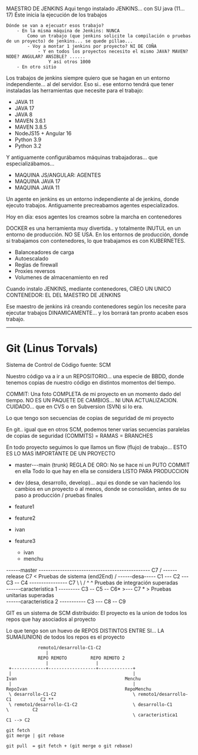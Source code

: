 MAESTRO DE JENKINS
    Aqui tengo instalado JENKINS... con SU java (11... 17)
    Éste inicia la ejecución de los trabajos
    
    Dónde se van a ejecuatr esos trabajo?
        - En la misma máquina de Jenkins: NUNCA
            Como un trabajo (que jenkins solicite la compilación o pruebas de un proyecto) de jenkins... se quede pillao...
            - Voy a montar 1 jenkins por proyecto? NI DE COÑA
                - Y en todos los proyectos necesito el mismo JAVA? MAVEN? NODE? ANGULAR? ANSIBLE? ......
                    Y así otros 1000
        - En otro sitio
Los trabajos de jenkins siempre quiero que se hagan en un entorno independiente... al del servidor.
Eso si.. ese entorno tendrá que tener instaladas las herramientas que necesite para el trabajo:
- JAVA 11
- JAVA 17
- JAVA 8
- MAVEN 3.6.1
- MAVEN 3.8.5
- NodeJS15 + Angular 16
- Python 3.9
- Python 3.2

Y antiguamente configurábamos máquinas trabajadoras... que especializábamos...
- MAQUINA JS/ANGULAR: AGENTES
- MAQUINA JAVA 17
- MAQUINA JAVA 11

Un agente en jenkins es un entorno independiente al de jenkins, donde ejecuto trabajos.
Antiguamente precreabamos agentes especializados.

Hoy en día: esos agentes los creamos sobre la marcha en contenedores

DOCKER es una herramienta muy divertida.. y totalmente INUTUL en un entorno de producción. NO SE USA.
En los entornos de producción, donde si trabajamos con contenedores, lo que trabajamos es con KUBERNETES.
- Balanceadores de carga
- Autoescalado
- Reglas de firewall
- Proxies reversos
- Volumenes de almacenamiento en red

Cuando instalo JENKINS, mediante contenedores, CREO UN UNICO CONTENEDOR: EL DEL MAESTRO DE JENKINS

Ese maestro de jenkins irá creando contenedores según los necesite para ejecutar trabajos DINAMICAMENTE...
y los borrará tan pronto acaben esos trabajo.


---

# Git (Linus Torvals)

Sistema de Control de Código fuente: SCM

Nuestro código va a ir a un REPOSITORIO... una especie de BBDD, donde tenemos copias de nuestro código en distintos momentos del tiempo.

COMMIT: Una foto COMPLETA de mi proyecto en un momento dado del tiempo. NO ES UN PAQUETE DE CAMBIOS... NI UNA ACTUALIZACION.
    CUIDADO... que en CVS o en Subversion (SVN) si lo era.

Lo que tengo son secuencias de copias de seguridad de mi proyecto

En git.. igual que en otros SCM, podemos tener varias secuencias paralelas de copias de seguridad (COMMITS) = RAMAS = BRANCHES

En todo proyecto seguimos lo que llamos un flow (flujo) de trabajo... ESTO ES LO MAS IMPORTANTE DE UN PROYECTO

- master---main (trunk)
    REGLA DE ORO: No se hace ni un PUTO COMMIT en ella
                  Todo lo que hay en ella se considera LISTO PARA PRODUCCION
                  
- dev (desa, desarrollo, develop)... aqui es donde se van haciendo los cambios en un proyecto o al menos, donde se consolidan, antes de su paso a producción / pruebas finales
- feature1
- feature2
- ivan
- feature3
    - ivan
    - menchu    

------master ----------------------------------------------- C7
                                                            /
------release                                              C7       < Pruebas de sistema (end2End) 
                                                          /
------desa----- C1 --- C2 --- C3 -- C4 ---------------- C7
                                \                    \  /  ^        ^ Pruebas de integración superadas  
------caracteristica 1 --------- C3 -- C5 -- C6* >--- C7          * > Pruebas unitarias superadas
                                  \
------caracteristica 2 ----------- C3 --- C8 -- C9

GIT es un sistema de SCM distribuido:
    El proyecto es la union de todos los repos que hay asociados al proyecto
    
Lo que tengo son un huevo de REPOS DISTINTOS ENTRE SI... LA SUMA(UNION) de todos los repos es el proyecto

                remoto1/desarrollo-C1-C2
                   |
                REPO REMOTO         REPO REMOTO 2
                   |                  |
     +-------------+------------------+-------------+
     |                                              |
    Ivan                                         Menchu
     |                                              |
    RepoIvan                                     RepoMenchu
     \ desarrollo-C1-C2                             \ remoto1/desarrollo-C1           C2 **
     \ remoto1/desarrollo-C1-C2                     \ desarrollo-C1       \         C2  
                                                    \ caracteristica1      C1 --> C2
    
    git fetch
    git merge | git rebase
    
    git pull  = git fetch + (git merge o git rebase)

